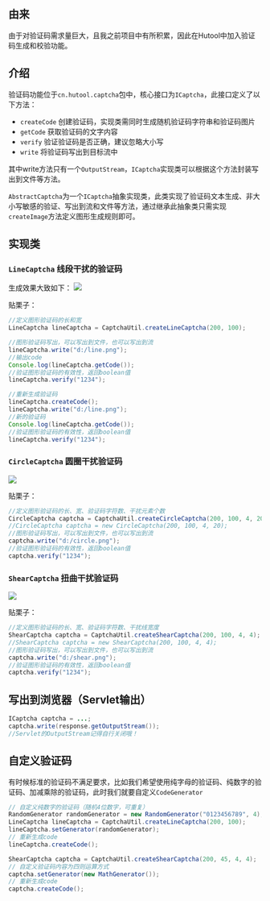 ## 由来
由于对验证码需求量巨大，且我之前项目中有所积累，因此在Hutool中加入验证码生成和校验功能。

## 介绍

验证码功能位于`cn.hutool.captcha`包中，核心接口为`ICaptcha`，此接口定义了以下方法：

- `createCode` 创建验证码，实现类需同时生成随机验证码字符串和验证码图片
- `getCode` 获取验证码的文字内容
- `verify` 验证验证码是否正确，建议忽略大小写
- `write` 将验证码写出到目标流中

其中write方法只有一个`OutputStream`，`ICaptcha`实现类可以根据这个方法封装写出到文件等方法。

`AbstractCaptcha`为一个`ICaptcha`抽象实现类，此类实现了验证码文本生成、非大小写敏感的验证、写出到流和文件等方法，通过继承此抽象类只需实现`createImage`方法定义图形生成规则即可。

## 实现类

### `LineCaptcha` 线段干扰的验证码

生成效果大致如下：
![](https://static.oschina.net/uploads/img/201712/16113708_B8Hu.png)

贴栗子：

```java
//定义图形验证码的长和宽
LineCaptcha lineCaptcha = CaptchaUtil.createLineCaptcha(200, 100);

//图形验证码写出，可以写出到文件，也可以写出到流
lineCaptcha.write("d:/line.png");
//输出code
Console.log(lineCaptcha.getCode());
//验证图形验证码的有效性，返回boolean值
lineCaptcha.verify("1234");

//重新生成验证码
lineCaptcha.createCode();
lineCaptcha.write("d:/line.png");
//新的验证码
Console.log(lineCaptcha.getCode());
//验证图形验证码的有效性，返回boolean值
lineCaptcha.verify("1234");
```

### `CircleCaptcha` 圆圈干扰验证码

![](https://static.oschina.net/uploads/img/201712/16113738_eqt9.png)

贴栗子：

```java
//定义图形验证码的长、宽、验证码字符数、干扰元素个数
CircleCaptcha captcha = CaptchaUtil.createCircleCaptcha(200, 100, 4, 20);
//CircleCaptcha captcha = new CircleCaptcha(200, 100, 4, 20);
//图形验证码写出，可以写出到文件，也可以写出到流
captcha.write("d:/circle.png");
//验证图形验证码的有效性，返回boolean值
captcha.verify("1234");
```

### `ShearCaptcha` 扭曲干扰验证码

![](https://static.oschina.net/uploads/img/201712/16113807_sICp.png)

贴栗子：

```java
//定义图形验证码的长、宽、验证码字符数、干扰线宽度
ShearCaptcha captcha = CaptchaUtil.createShearCaptcha(200, 100, 4, 4);
//ShearCaptcha captcha = new ShearCaptcha(200, 100, 4, 4);
//图形验证码写出，可以写出到文件，也可以写出到流
captcha.write("d:/shear.png");
//验证图形验证码的有效性，返回boolean值
captcha.verify("1234");
```

## 写出到浏览器（Servlet输出）
```java
ICaptcha captcha = ...;
captcha.write(response.getOutputStream());
//Servlet的OutputStream记得自行关闭哦！
```

## 自定义验证码

有时候标准的验证码不满足要求，比如我们希望使用纯字母的验证码、纯数字的验证码、加减乘除的验证码，此时我们就要自定义`CodeGenerator`

```java
// 自定义纯数字的验证码（随机4位数字，可重复）
RandomGenerator randomGenerator = new RandomGenerator("0123456789", 4);
LineCaptcha lineCaptcha = CaptchaUtil.createLineCaptcha(200, 100);
lineCaptcha.setGenerator(randomGenerator);
// 重新生成code
lineCaptcha.createCode();
```

```java
ShearCaptcha captcha = CaptchaUtil.createShearCaptcha(200, 45, 4, 4);
// 自定义验证码内容为四则运算方式
captcha.setGenerator(new MathGenerator());
// 重新生成code
captcha.createCode();
```